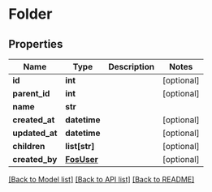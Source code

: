 # Folder

## Properties
Name | Type | Description | Notes
------------ | ------------- | ------------- | -------------
**id** | **int** |  | [optional] 
**parent_id** | **int** |  | [optional] 
**name** | **str** |  | 
**created_at** | **datetime** |  | [optional] 
**updated_at** | **datetime** |  | [optional] 
**children** | **list[str]** |  | [optional] 
**created_by** | [**FosUser**](FosUser.md) |  | [optional] 

[[Back to Model list]](../README.md#documentation-for-models) [[Back to API list]](../README.md#documentation-for-api-endpoints) [[Back to README]](../README.md)


